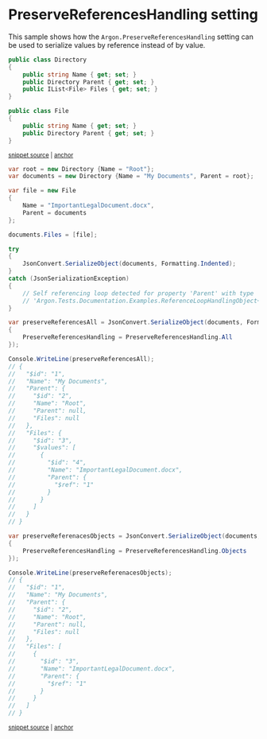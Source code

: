 # PreserveReferencesHandling setting

This sample shows how the `Argon.PreserveReferencesHandling` setting can be used to serialize values by reference instead of by value.

<!-- snippet: PreserveReferencesHandlingObjectTypes -->
<a id='snippet-PreserveReferencesHandlingObjectTypes'></a>
```cs
public class Directory
{
    public string Name { get; set; }
    public Directory Parent { get; set; }
    public IList<File> Files { get; set; }
}

public class File
{
    public string Name { get; set; }
    public Directory Parent { get; set; }
}
```
<sup><a href='/src/ArgonTests/Documentation/Samples/Serializer/PreserveReferencesHandlingObject.cs#L7-L22' title='Snippet source file'>snippet source</a> | <a href='#snippet-PreserveReferencesHandlingObjectTypes' title='Start of snippet'>anchor</a></sup>
<!-- endSnippet -->

<!-- snippet: PreserveReferencesHandlingObjectUsage -->
<a id='snippet-PreserveReferencesHandlingObjectUsage'></a>
```cs
var root = new Directory {Name = "Root"};
var documents = new Directory {Name = "My Documents", Parent = root};

var file = new File
{
    Name = "ImportantLegalDocument.docx",
    Parent = documents
};

documents.Files = [file];

try
{
    JsonConvert.SerializeObject(documents, Formatting.Indented);
}
catch (JsonSerializationException)
{
    // Self referencing loop detected for property 'Parent' with type
    // 'Argon.Tests.Documentation.Examples.ReferenceLoopHandlingObject+Directory'. Path 'Files[0]'.
}

var preserveReferencesAll = JsonConvert.SerializeObject(documents, Formatting.Indented, new JsonSerializerSettings
{
    PreserveReferencesHandling = PreserveReferencesHandling.All
});

Console.WriteLine(preserveReferencesAll);
// {
//   "$id": "1",
//   "Name": "My Documents",
//   "Parent": {
//     "$id": "2",
//     "Name": "Root",
//     "Parent": null,
//     "Files": null
//   },
//   "Files": {
//     "$id": "3",
//     "$values": [
//       {
//         "$id": "4",
//         "Name": "ImportantLegalDocument.docx",
//         "Parent": {
//           "$ref": "1"
//         }
//       }
//     ]
//   }
// }

var preserveReferenacesObjects = JsonConvert.SerializeObject(documents, Formatting.Indented, new JsonSerializerSettings
{
    PreserveReferencesHandling = PreserveReferencesHandling.Objects
});

Console.WriteLine(preserveReferenacesObjects);
// {
//   "$id": "1",
//   "Name": "My Documents",
//   "Parent": {
//     "$id": "2",
//     "Name": "Root",
//     "Parent": null,
//     "Files": null
//   },
//   "Files": [
//     {
//       "$id": "3",
//       "Name": "ImportantLegalDocument.docx",
//       "Parent": {
//         "$ref": "1"
//       }
//     }
//   ]
// }
```
<sup><a href='/src/ArgonTests/Documentation/Samples/Serializer/PreserveReferencesHandlingObject.cs#L27-L105' title='Snippet source file'>snippet source</a> | <a href='#snippet-PreserveReferencesHandlingObjectUsage' title='Start of snippet'>anchor</a></sup>
<!-- endSnippet -->
